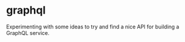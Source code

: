 # graphql
Experimenting with some ideas to try and find a nice API for building a GraphQL service. 
